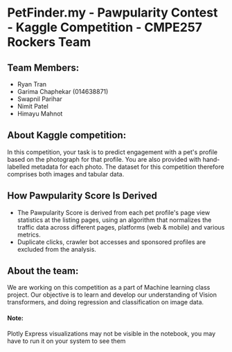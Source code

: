 # PetFinder.my - Pawpularity Contest - Kaggle Competition - CMPE257 Rockers Team

## Team Members:
* Ryan Tran
* Garima Chaphekar (014638871)
* Swapnil Parihar
* Nimit Patel
* Himayu Mahnot

## About Kaggle competition:
In this competition, your task is to predict engagement with a pet's profile based on the photograph for that profile. You are also provided with hand-labelled metadata for each photo. The dataset for this competition therefore comprises both images and tabular data.

## How Pawpularity Score Is Derived
* The Pawpularity Score is derived from each pet profile's page view statistics at the listing pages, using an algorithm that normalizes the traffic data across different pages, platforms (web & mobile) and various metrics.
* Duplicate clicks, crawler bot accesses and sponsored profiles are excluded from the analysis.

## About the team:
We are working on this competition as a part of Machine learning class project. Our objective is to learn and develop our understanding of Vision transformers, and doing regression and classification on image data.


#### Note:
Plotly Express visualizations may not be visible in the notebook, you may have to run it on your system to see them
